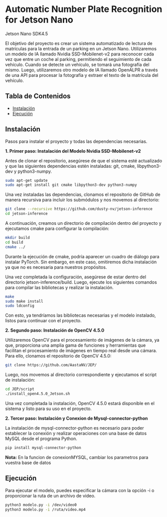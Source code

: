 # Automatic Number Plate Recognition for Jetson Nano

Jetson Nano SDK4.5

El objetivo del proyecto es crear un sistema automatizado de lectura de matrículas para la entrada de un parking en un Jetson Nano.
Utilizaremos un modelo de IA llamado Nvidia SSD-Mobilenet-v2 para reconocer cada vez que entre un coche al parking, permitiendo el seguimiento de cada vehículo. Cuando se detecte un vehículo, se tomará una fotografía del mismo. 
Luego, utilizaremos otro modelo de IA llamado OpenALPR a través de una API para procesar la fotografía y extraer el texto de la matrícula del vehículo.

## Tabla de Contenidos

- [Instalación](#instalación)
- [Ejecución](#Ejecución)

## Instalación
Pasos para instalar el proyecto y todas las dependencias necesarias.

**1. Primer paso: Instalación del Modelo Nvidia SSD-Mobilenet-v2**
   
Antes de clonar el repositorio, asegúrese de que el sistema esté actualizado y que las siguientes dependencias estén instaladas: git, cmake, libpython3-dev y python3-numpy.
```bash
sudo apt-get update
sudo apt-get install git cmake libpython3-dev python3-numpy
```

Una vez instaladas las dependencias, clonamos el repositorio de GitHub de manera recursiva para incluir los submódulos y nos movemos al directorio:

```bash
git clone --recursive https://github.com/dusty-nv/jetson-inference
cd jetson-inference
```

A continuación, creamos un directorio de compilación dentro del proyecto y ejecutamos cmake para configurar la compilación:

```bash
mkdir build
cd build
cmake ../
```

Durante la ejecución de cmake, podría aparecer un cuadro de diálogo para instalar PyTorch. Sin embargo, en este caso, omitiremos dicha instalación ya que no es necesaria para nuestros propósitos.

Una vez completada la configuración, asegúrese de estar dentro del directorio jetson-inference/build. Luego, ejecute los siguientes comandos para compilar las bibliotecas y realizar la instalación.

```bash
make
sudo make install
sudo ldconfig
```

Con esto, ya tendríamos las bibliotecas necesarias y el modelo instalado, listos para continuar con el proyecto.

**2. Segundo paso: Instalación de OpenCV 4.5.0**
   
Utilizaremos OpenCV para el procesamiento de imágenes de la cámara, ya que, proporciona una amplia gama de funciones y herramientas que facilitan el procesamiento de imágenes en tiempo real desde una cámara. 
Para ello, clonamos el repositorio de OpenCV 4.5.0:

```bash
git clone https://github.com/AastaNV/JEP/
```

Luego, nos movemos al directorio correspondiente y ejecutamos el script de instalación:

```bash
cd JEP/script
./install_open4.5.0_Jetson.sh
```

Una vez completada la instalación, OpenCV 4.5.0 estará disponible en el sistema y listo para su uso en el proyecto.

**2. Tercer paso: Instalación y Conexion de  Mysql-connector-python**

La instalación de mysql-connector-python es necesario para poder establecer la conexión y realizar operaciones con una base de datos MySQL desde el programa Python.

```bash
pip install mysql-connector-python
```
**Nota:** En la funcion de conexionMYSQL, cambiar los parametros para vuestra base de datos

## Ejecución
Para ejecutar el modelo, puedes especificar la cámara con la opción -i o proporcionar la ruta de un archivo de video.

```bash
python3 modelo.py -i /dev/video0
python3 modelo.py -i /ruta/video.mp4
```
